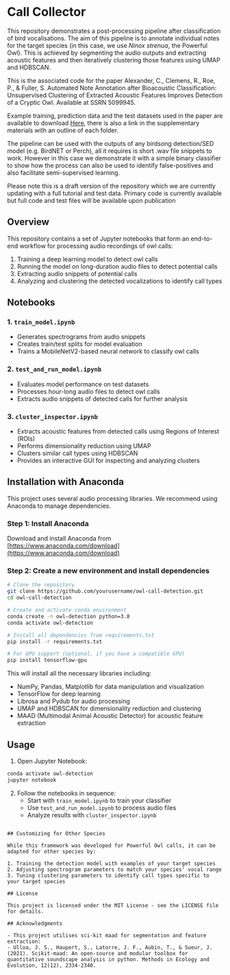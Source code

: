 # Call Collector

This repository demonstrates a post-processing pipeline after classification of bird vocalisations. The aim of this pipeline is to annotate individual notes for the target species (in this case, we use _Ninox strenua_, the Powerful Owl). This is achieved by segmenting the audio outputs and extracting acoustic features and then iteratively clustering those features using UMAP and HDBSCAN.

This is the associated code for the paper Alexander, C., Clemens, R., Roe, P., & Fuller, S. Automated Note Annotation after Bioacoustic Classification: Unsupervised Clustering of Extracted Acoustic Features Improves Detection of a Cryptic Owl. Available at SSRN 5099945.

Example training, prediction data and the test datasets used in the paper are available to download [Here](https://drive.google.com/drive/folders/1c9U5I7wh6b2DB_7faFlGx-AR0fpF5vW5?usp=drive_link), there is also a link in the supplementary materials with an outline of each folder. 

The pipeline can be used with the outputs of any birdsong detection/SED model (e.g. BirdNET or Perch), all it requires is short .wav file snippets to work. However in this case we demonstrate it with a simple binary classifier to show how the process can also be used to identify false-positives and also facilitate semi-supervised learning. 

Please note this is a draft version of the repository which we are currently updating with a full tutorial and test data. Primary code is currently available but full code and test files will be available upon publication

## Overview

This repository contains a set of Jupyter notebooks that form an end-to-end workflow for processing audio recordings of owl calls:

1. Training a deep learning model to detect owl calls
2. Running the model on long-duration audio files to detect potential calls
3. Extracting audio snippets of potential calls
4. Analyzing and clustering the detected vocalizations to identify call types

## Notebooks

### 1. `train_model.ipynb`
- Generates spectrograms from audio snippets
- Creates train/test splits for model evaluation
- Trains a MobileNetV2-based neural network to classify owl calls

### 2. `test_and_run_model.ipynb`
- Evaluates model performance on test datasets
- Processes hour-long audio files to detect owl calls 
- Extracts audio snippets of detected calls for further analysis

### 3. `cluster_inspector.ipynb`
- Extracts acoustic features from detected calls using Regions of Interest (ROIs)
- Performs dimensionality reduction using UMAP
- Clusters similar call types using HDBSCAN
- Provides an interactive GUI for inspecting and analyzing clusters

## Installation with Anaconda

This project uses several audio processing libraries. We recommend using Anaconda to manage dependencies.

### Step 1: Install Anaconda

Download and install Anaconda from [https://www.anaconda.com/download](https://www.anaconda.com/download)

### Step 2: Create a new environment and install dependencies

```bash
# Clone the repository
git clone https://github.com/yourusername/owl-call-detection.git
cd owl-call-detection

# Create and activate conda environment
conda create -n owl-detection python=3.8
conda activate owl-detection

# Install all dependencies from requirements.txt
pip install -r requirements.txt

# For GPU support (optional, if you have a compatible GPU)
pip install tensorflow-gpu
```

This will install all the necessary libraries including:
- NumPy, Pandas, Matplotlib for data manipulation and visualization
- TensorFlow for deep learning
- Librosa and Pydub for audio processing
- UMAP and HDBSCAN for dimensionality reduction and clustering
- MAAD (Multimodal Animal Acoustic Detector) for acoustic feature extraction

## Usage

1. Open Jupyter Notebook:
```bash
conda activate owl-detection
jupyter notebook
```

2. Follow the notebooks in sequence:
   - Start with `train_model.ipynb` to train your classifier
   - Use `test_and_run_model.ipynb` to process audio files
   - Analyze results with `cluster_inspector.ipynb`
```

## Customizing for Other Species

While this framework was developed for Powerful Owl calls, it can be adapted for other species by:

1. Training the detection model with examples of your target species
2. Adjusting spectrogram parameters to match your species' vocal range
3. Tuning clustering parameters to identify call types specific to your target species

## License

This project is licensed under the MIT License - see the LICENSE file for details.

## Acknowledgments

- This project utilises sci-kit maad for segmentation and feature extraction:
- Ulloa, J. S., Haupert, S., Latorre, J. F., Aubin, T., & Sueur, J. (2021). Scikit‐maad: An open‐source and modular toolbox for quantitative soundscape analysis in python. Methods in Ecology and Evolution, 12(12), 2334-2340.



